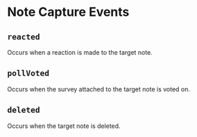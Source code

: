 # Note Capture Events

## `reacted`

<MkSchemaViewer :schema="{
	type: 'object',
	properties: {
		reaction: {
			type: 'string',
			description: 'type of reaction',
		},
		userId: {
			type: 'string',
			description: 'ID of the user who made the reaction',
		},
	}
}"/>

Occurs when a reaction is made to the target note.

## `pollVoted`

<MkSchemaViewer :schema="{
	type: 'object',
	properties: {
		choice: {
			type: 'number',
			description: 'choice ID',
		},
		userId: {
			type: 'string',
			description: 'ID of the user who cast the vote',
		},
	}
}"/>

Occurs when the survey attached to the target note is voted on.

## `deleted`

<MkSchemaViewer :schema="{
	type: 'object',
	properties: {
		deletedAt: {
			type: 'string',
			description: 'deletion time',
		},
	}
}"/>

Occurs when the target note is deleted.
